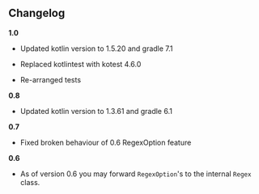 
## Changelog

**1.0**

- Updated kotlin version to 1.5.20 and gradle 7.1

- Replaced kotlintest with kotest 4.6.0

- Re-arranged tests

**0.8**

- Updated kotlin version to 1.3.61 and gradle 6.1

**0.7**

- Fixed broken behaviour of 0.6 RegexOption feature

**0.6**

- As of version 0.6 you may forward ``RegexOption``'s to the internal ``Regex`` class.

